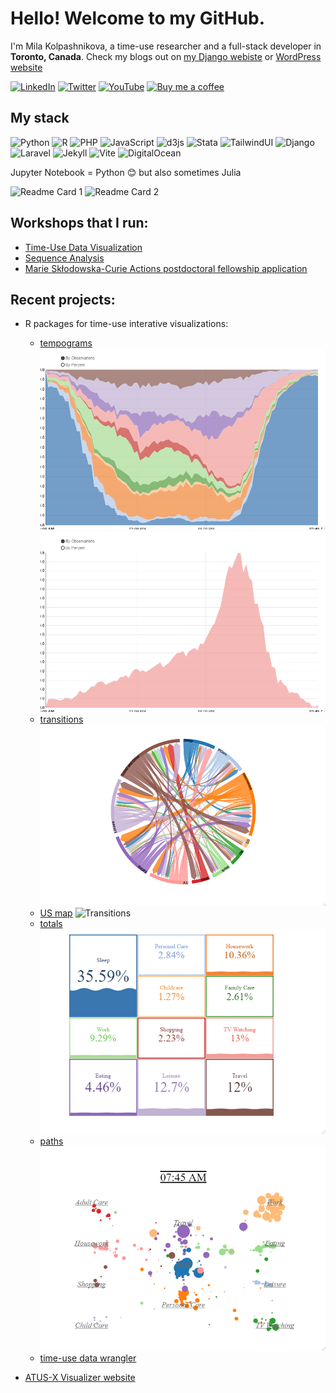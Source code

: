 <h1> Hello! Welcome to my GitHub.</h1>


I'm Mila Kolpashnikova, a time-use researcher and a full-stack developer in <b>Toronto, Canada</b>. Check my blogs out on [my Django webiste](https://kamilakolpashnikova.com/) or [WordPress website](https://blogs.ubc.ca/kamilakolpashnikova/)

<p>
<a href="https://www.linkedin.com/in/kamilakolpashnikova" target="_blank"><img alt="LinkedIn" src="https://img.shields.io/badge/linkedin-%230077B5.svg?&style=for-the-badge&logo=linkedin&logoColor=white" /></a> 
<a href="https://twitter.com/KKolpashnikova" target="_blank"><img alt="Twitter" src="https://img.shields.io/badge/twitter-%231DA1F2.svg?&style=for-the-badge&logo=twitter&logoColor=white" /></a>
<a href="https://www.youtube.com/channel/UC9nsqkvdhRgzXhYr1P4dSaA" target="_blank"><img alt="YouTube" src="https://img.shields.io/badge/YouTube-red.svg?&style=for-the-badge&logo=youtube&logoColor=white" /></a>
<a href="https://www.buymeacoffee.com/milakolp" target="_blank"><img alt="Buy me a coffee" src="https://img.shields.io/badge/BuyMeACoffee-success.svg?&style=for-the-badge&logo=buymeacoffee&logoColor=white" /></a>
</p>

## My stack
<p>  
    <img alt="Python" src="https://img.shields.io/badge/-Python-ffde57?style=flat-square&logo=Python&logoColor=white" /> 
    <img alt="R" src="https://img.shields.io/badge/-R-165caa?style=flat-square&logo=R&logoColor=white" />
    <img alt="PHP" src="https://img.shields.io/badge/-PHP-8993be?style=flat-square&logo=PHP&logoColor=white" />
    <img alt="JavaScript" src="https://img.shields.io/badge/-JavaScript-F0DB4F?style=flat-square&logo=javascript&logoColor=white" />
    <img alt="d3js" src="https://img.shields.io/badge/-D3.js-F9A03C?style=flat-square&logo=d3.js&logoColor=white" />
    <img alt="Stata" src="https://img.shields.io/badge/-Stata-393c61?style=flat-square&logo=Stata&logoColor=white" />
    <img alt="TailwindUI" src="https://img.shields.io/badge/-TailwindUI-46a2f1?style=flat-square&logo=tailwind&logoColor=white" />
    <img alt="Django" src="https://img.shields.io/badge/-Django-092e20?style=flat-square&logo=django&logoColor=white" />
    <img alt="Laravel" src="https://img.shields.io/badge/-Laravel-5849BE?style=flat-square&logo=laravel&logoColor=white" />
    <img alt="Jekyll" src="https://img.shields.io/badge/-Jekyll-764ABC?style=flat-square&logo=jekyll&logoColor=white" />
    <img alt="Vite" src="https://img.shields.io/badge/-Vite-B7178C?style=flat-square&logo=vite&logoColor=white" />
    <img alt="DigitalOcean" src="https://img.shields.io/badge/-DigitalOcean-430098?style=flat-square&logo=digitalocean&logoColor=white" />
</p>

Jupyter Notebook = Python 😊 but also sometimes Julia

![Readme Card 1](https://github-readme-stats.vercel.app/api/top-langs/?username=Kolpashnikova&hide=Mathematica,html)
![Readme Card 2](https://github-readme-stats.vercel.app/api?username=Kolpashnikova&show_icons=true&theme=transparent)

## Workshops that I run:

- [Time-Use Data Visualization](https://github.com/Kolpashnikova/VisualizationWorkshopHandsOn)
- [Sequence Analysis](https://github.com/Kolpashnikova/Sequence_Analysis_Workshop)
- [Marie Skłodowska-Curie Actions postdoctoral fellowship application](https://youtu.be/mSDIbJ8dtSA)


## Recent projects: 

- R packages for time-use interative visualizations:
    - [tempograms](https://github.com/Kolpashnikova/package_R_tempogram)
    ![Tempogram](https://github.com/Kolpashnikova/package_R_tempogram/blob/main/examples/full%20tempogram.png)
    ![One activity](https://github.com/Kolpashnikova/package_R_tempogram/blob/main/examples/TV%20viewing.png)
    - [transitions](https://github.com/Kolpashnikova/package_R_transitions)
    ![Transitions](https://github.com/Kolpashnikova/package_R_transitions/blob/main/examples/transitions.png)
    - [US map](https://github.com/Kolpashnikova/package_R_usamap)
    ![Transitions](https://github.com/Kolpashnikova/package_R_usmap/blob/main/examples/usmap.png)
    - [totals](https://github.com/Kolpashnikova/package_R_totals)
    ![Transitions](https://github.com/Kolpashnikova/package_R_totals/blob/main/examples/totals.png)
    - [paths](https://github.com/Kolpashnikova/package_R_path)
    ![Transitions](https://github.com/Kolpashnikova/package_R_path/blob/main/examples/path.png)
    - [time-use data wrangler](https://github.com/Kolpashnikova/package_R_timeuse)

- [ATUS-X Visualizer website](https://data-science-for-social-scientists.github.io/)
